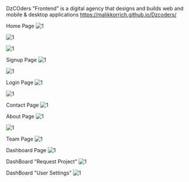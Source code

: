 DzCOders "Frontend" is a digital agency that designs and builds web and mobile & desktop applications
https://malikkorrich.github.io/Dzcoders/

Home Page
![1](https://github.com/malikkorrich/Dzcoders/assets/61884452/e5b7440a-1e73-48d1-a77d-3bc5dddfb994)


![1](https://github.com/malikkorrich/Dzcoders/assets/61884452/fdeaf9f4-b0f6-433c-a737-48260359fbb6)



![1](https://github.com/malikkorrich/Dzcoders/assets/61884452/e272e121-80c3-4a71-807c-ac145fc0d0ea)



Signup Page
![1](https://github.com/malikkorrich/Dzcoders/assets/61884452/6b610e1c-324e-451e-bb43-de4b3d5f1bc5)



![1](https://github.com/malikkorrich/Dzcoders/assets/61884452/373cae47-587f-4673-af13-90b925312fc9)



Login Page
![1](https://github.com/malikkorrich/Dzcoders/assets/61884452/d5398830-7e7c-463f-9666-80aee0f2e917)


![1](https://github.com/malikkorrich/Dzcoders/assets/61884452/f5f6d0ea-9c77-4592-bf80-7543ba376150)



Contact Page
![1](https://github.com/malikkorrich/Dzcoders/assets/61884452/00af99d3-a39c-431a-a851-5d6a1bd9b50b)



About Page
![1](https://github.com/malikkorrich/Dzcoders/assets/61884452/a9d721da-b83b-4994-ac33-b78005239bfb)


![1](https://github.com/malikkorrich/Dzcoders/assets/61884452/d9066e80-5100-414e-83bd-d53017e81a05)




Team Page
![1](https://github.com/malikkorrich/Dzcoders/assets/61884452/18f2851c-3717-4d8d-86b7-33463fab086c)



Dashboard Page
![1](https://github.com/malikkorrich/Dzcoders/assets/61884452/97cc6f47-5651-4bfd-b267-0f7ae19e61b6)




DashBoard "Request Project"
![1](https://github.com/malikkorrich/Dzcoders/assets/61884452/e22f2ec0-2b30-479d-bc6a-6384770bb88e)




DashBoard "User Settings"
![1](https://github.com/malikkorrich/Dzcoders/assets/61884452/f9356d85-780c-4098-a4e1-48bc04e433d7)
